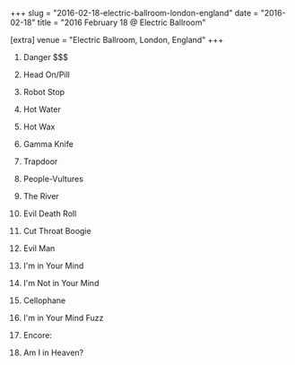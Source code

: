 +++
slug = "2016-02-18-electric-ballroom-london-england"
date = "2016-02-18"
title = "2016 February 18 @ Electric Ballroom"

[extra]
venue = "Electric Ballroom, London, England"
+++

 1. Danger $$$

 2. Head On/Pill

 3. Robot Stop

 4. Hot Water

 5. Hot Wax

 6. Gamma Knife

 7. Trapdoor

 8. People-Vultures

 9. The River

10. Evil Death Roll

11. Cut Throat Boogie

12. Evil Man

13. I'm in Your Mind

14. I'm Not in Your Mind

15. Cellophane

16. I'm in Your Mind Fuzz

18. Encore:
19. Am I in Heaven?


